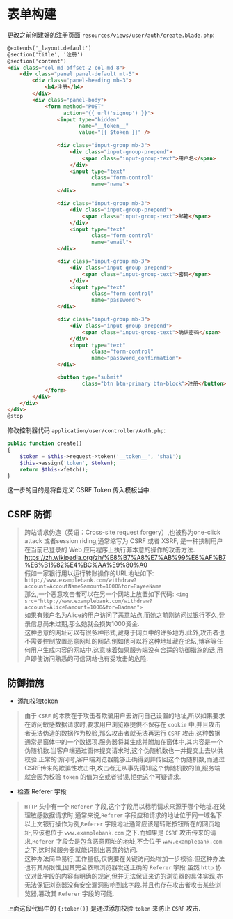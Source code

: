 # 表单构建

更改之前创建好的注册页面 `resources/views/user/auth/create.blade.php`:

~~~~ html
@extends('_layout.default')
@section('title', '注册')
@section('content')
<div class="col-md-offset-2 col-md-8">
    <div class="panel panel-default mt-5">
        <div class="panel-heading mb-3">
            <h4>注册</h4>
        </div>
        <div class="panel-body">
            <form method="POST"
                  action="{{ url('signup') }}">
                <input type="hidden"
                       name="__token__"
                       value="{{ $token }}" />
                       
                <div class="input-group mb-3">
                    <div class="input-group-prepend">
                        <span class="input-group-text">用户名</span>
                    </div>
                    <input type="text"
                           class="form-control"
                           name="name">
                </div>

                <div class="input-group mb-3">
                    <div class="input-group-prepend">
                        <span class="input-group-text">邮箱</span>
                    </div>
                    <input type="text"
                           class="form-control"
                           name="email">
                </div>

                <div class="input-group mb-3">
                    <div class="input-group-prepend">
                        <span class="input-group-text">密码</span>
                    </div>
                    <input type="text"
                           class="form-control"
                           name="password">
                </div>

                <div class="input-group mb-3">
                    <div class="input-group-prepend">
                        <span class="input-group-text">确认密码</span>
                    </div>
                    <input type="text"
                           class="form-control"
                           name="password_confirmation">
                </div>

                <button type="submit"
                        class="btn btn-primary btn-block">注册</button>
            </form>
        </div>
    </div>
</div>
@stop
~~~~

修改控制器代码 `application/user/controller/Auth.php`:

~~~~ php
public function create()
{
    $token = $this->request->token('__token__', 'sha1');
    $this->assign('token', $token);
    return $this->fetch();
}
~~~~

这一步的目的是将自定义 CSRF Token 传入模板当中.

## CSRF 防御

> 跨站请求伪造（英语：Cross-site request forgery）,也被称为one-click attack 或者session riding,通常缩写为 CSRF 或者 XSRF, 是一种挟制用户在当前已登录的 Web 应用程序上执行非本意的操作的攻击方法. https://zh.wikipedia.org/zh/%E8%B7%A8%E7%AB%99%E8%AF%B7%E6%B1%82%E4%BC%AA%E9%80%A0  
> 假如一家银行用以运行转账操作的URL地址如下: `http://www.examplebank.com/withdraw?account=AccoutName&amount=1000&for=PayeeName`  
那么,一个恶意攻击者可以在另一个网站上放置如下代码: `<img src="http://www.examplebank.com/withdraw?account=Alice&amount=1000&for=Badman">`  
如果有账户名为Alice的用户访问了恶意站点,而她之前刚访问过银行不久,登录信息尚未过期,那么她就会损失1000资金.  
这种恶意的网址可以有很多种形式,藏身于网页中的许多地方.此外,攻击者也不需要控制放置恶意网址的网站.例如他可以将这种地址藏在论坛,博客等任何用户生成内容的网站中.这意味着如果服务端没有合适的防御措施的话,用户即使访问熟悉的可信网站也有受攻击的危险.

## 防御措施

* 添加校验token

> 由于 `CSRF` 的本质在于攻击者欺骗用户去访问自己设置的地址,所以如果要求在访问敏感数据请求时,要求用户浏览器提供不保存在 `cookie` 中,并且攻击者无法伪造的数据作为校验,那么攻击者就无法再运行 `CSRF` 攻击.这种数据通常是窗体中的一个数据项.服务器将其生成并附加在窗体中,其内容是一个伪随机数.当客户端通过窗体提交请求时,这个伪随机数也一并提交上去以供校验.正常的访问时,客户端浏览器能够正确得到并传回这个伪随机数,而通过CSRF传来的欺骗性攻击中,攻击者无从事先得知这个伪随机数的值,服务端就会因为校验 `token` 的值为空或者错误,拒绝这个可疑请求.

* 检查 Referer 字段

> `HTTP` 头中有一个 `Referer` 字段,这个字段用以标明请求来源于哪个地址.在处理敏感数据请求时,通常来说,`Referer` 字段应和请求的地址位于同一域名下.以上文银行操作为例,`Referer` 字段地址通常应该是转账按钮所在的网页地址,应该也位于 `www.examplebank.com` 之下.而如果是 `CSRF` 攻击传来的请求,`Referer` 字段会是包含恶意网址的地址,不会位于 `www.examplebank.com` 之下,这时候服务器就能识别出恶意的访问.  
这种办法简单易行,工作量低,仅需要在关键访问处增加一步校验.但这种办法也有其局限性,因其完全依赖浏览器发送正确的 `Referer` 字段.虽然 `http` 协议对此字段的内容有明确的规定,但并无法保证来访的浏览器的具体实现,亦无法保证浏览器没有安全漏洞影响到此字段.并且也存在攻击者攻击某些浏览器,篡改其 `Referer` 字段的可能.

上面这段代码中的 `{:token()}` 是通过添加校验 `token` 来防止 `CSRF` 攻击.